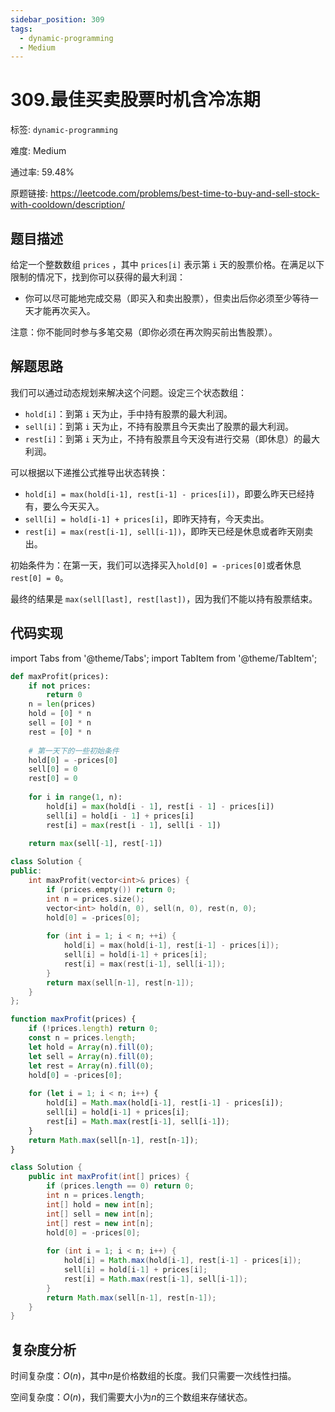 ```yaml
---
sidebar_position: 309
tags:
  - dynamic-programming
  - Medium
---
```


# 309.最佳买卖股票时机含冷冻期

标签: `dynamic-programming`

难度: Medium

通过率: 59.48%

原题链接: https://leetcode.com/problems/best-time-to-buy-and-sell-stock-with-cooldown/description/

## 题目描述
给定一个整数数组 `prices` ，其中 `prices[i]` 表示第 `i` 天的股票价格。在满足以下限制的情况下，找到你可以获得的最大利润：

- 你可以尽可能地完成交易（即买入和卖出股票），但卖出后你必须至少等待一天才能再次买入。

注意：你不能同时参与多笔交易（即你必须在再次购买前出售股票）。

## 解题思路
我们可以通过动态规划来解决这个问题。设定三个状态数组：

- `hold[i]`：到第 `i` 天为止，手中持有股票的最大利润。
- `sell[i]`：到第 `i` 天为止，不持有股票且今天卖出了股票的最大利润。
- `rest[i]`：到第 `i` 天为止，不持有股票且今天没有进行交易（即休息）的最大利润。

可以根据以下递推公式推导出状态转换：

- `hold[i] = max(hold[i-1], rest[i-1] - prices[i])`，即要么昨天已经持有，要么今天买入。
- `sell[i] = hold[i-1] + prices[i]`，即昨天持有，今天卖出。
- `rest[i] = max(rest[i-1], sell[i-1])`，即昨天已经是休息或者昨天刚卖出。

初始条件为：在第一天，我们可以选择买入`hold[0] = -prices[0]`或者休息`rest[0] = 0`。

最终的结果是 `max(sell[last], rest[last])`，因为我们不能以持有股票结束。

## 代码实现
import Tabs from '@theme/Tabs';
import TabItem from '@theme/TabItem';

<Tabs>
<TabItem value="python" label="Python">

```python
def maxProfit(prices):
    if not prices:
        return 0
    n = len(prices)
    hold = [0] * n
    sell = [0] * n
    rest = [0] * n
    
    # 第一天下的一些初始条件
    hold[0] = -prices[0]
    sell[0] = 0
    rest[0] = 0
    
    for i in range(1, n):
        hold[i] = max(hold[i - 1], rest[i - 1] - prices[i])
        sell[i] = hold[i - 1] + prices[i]
        rest[i] = max(rest[i - 1], sell[i - 1])
    
    return max(sell[-1], rest[-1])
```

</TabItem>
<TabItem value="cpp" label="C++">

```cpp
class Solution {
public:
    int maxProfit(vector<int>& prices) {
        if (prices.empty()) return 0;
        int n = prices.size();
        vector<int> hold(n, 0), sell(n, 0), rest(n, 0);
        hold[0] = -prices[0];
        
        for (int i = 1; i < n; ++i) {
            hold[i] = max(hold[i-1], rest[i-1] - prices[i]);
            sell[i] = hold[i-1] + prices[i];
            rest[i] = max(rest[i-1], sell[i-1]);
        }
        return max(sell[n-1], rest[n-1]);
    }
};
```

</TabItem>
<TabItem value="javascript" label="JavaScript">

```javascript
function maxProfit(prices) {
    if (!prices.length) return 0;
    const n = prices.length;
    let hold = Array(n).fill(0);
    let sell = Array(n).fill(0);
    let rest = Array(n).fill(0);
    hold[0] = -prices[0];
    
    for (let i = 1; i < n; i++) {
        hold[i] = Math.max(hold[i-1], rest[i-1] - prices[i]);
        sell[i] = hold[i-1] + prices[i];
        rest[i] = Math.max(rest[i-1], sell[i-1]);
    }
    return Math.max(sell[n-1], rest[n-1]);
}
```

</TabItem>
<TabItem value="java" label="Java">

```java
class Solution {
    public int maxProfit(int[] prices) {
        if (prices.length == 0) return 0;
        int n = prices.length;
        int[] hold = new int[n];
        int[] sell = new int[n];
        int[] rest = new int[n];
        hold[0] = -prices[0];
        
        for (int i = 1; i < n; i++) {
            hold[i] = Math.max(hold[i-1], rest[i-1] - prices[i]);
            sell[i] = hold[i-1] + prices[i];
            rest[i] = Math.max(rest[i-1], sell[i-1]);
        }
        return Math.max(sell[n-1], rest[n-1]);
    }
}
```

</TabItem>
</Tabs>

## 复杂度分析
时间复杂度：$O(n)$，其中$n$是价格数组的长度。我们只需要一次线性扫描。  
  
空间复杂度：$O(n)$，我们需要大小为$n$的三个数组来存储状态。
